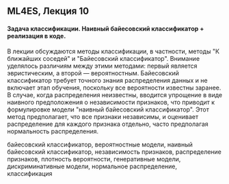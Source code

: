 ## ML4ES, Лекция 10

#### Задача классификации. Наивный байесовский классификатор + реализация в коде.



В лекции обсуждаются методы классификации, в частности, методы "К ближайших соседей" и "Байесовский классификатор". Внимание уделялось различиям между этими методами: первый является эвристическим, а второй — вероятностным. Байесовский классификатор требует точного знания распределения данных и не включает этап обучения, поскольку все вероятности известны заранее. В случае, когда распределения неизвестны, вводится упрощение в виде наивного предположения о независимости признаков, что приводит к формулировке модели "наивный байесовский классификатор". Этот метод предполагает, что все признаки независимы, и оценивает распределение для каждого признака отдельно, часто предполагая нормальность распределения.



байесовский классификатор, вероятностные модели, наивный байесовский классификатор, независимость признаков, распределение признаков, плотность вероятности, генеративные модели, дискриминативные модели, нормальное распределение, классификация